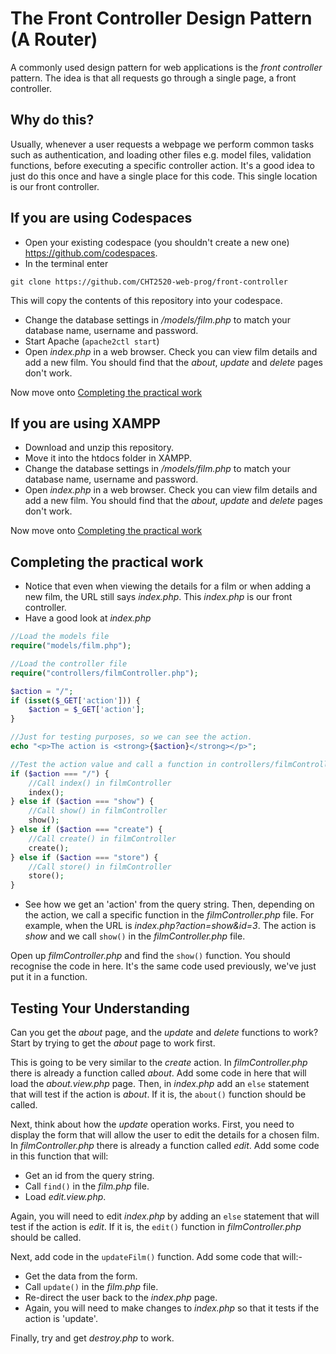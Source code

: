 # The Front Controller Design Pattern (A Router)

A commonly used design pattern for web applications is the _front controller_ pattern. The idea is that all requests go through a single page, a front controller.

## Why do this?

Usually, whenever a user requests a webpage we perform common tasks such as authentication, and loading other files e.g. model files, validation functions, before executing a specific controller action. It's a good idea to just do this once and have a single place for this code. This single location is our front controller. 

## If you are using Codespaces
- Open your existing codespace (you shouldn't create a new one) https://github.com/codespaces.
- In the terminal enter
```
git clone https://github.com/CHT2520-web-prog/front-controller
```
This will copy the contents of this repository into your codespace.

- Change the database settings in _/models/film.php_ to match your database name, username and password.
- Start Apache (```apache2ctl start```)
- Open _index.php_ in a web browser. Check you can view film details and add a new film. You should find that the *about*, *update* and *delete* pages don't work.


Now move onto [Completing the practical work](#practical)

## If you are using XAMPP

- Download and unzip this repository.
- Move it into the htdocs folder in XAMPP.
- Change the database settings in _/models/film.php_ to match your database name, username and password.
- Open _index.php_ in a web browser. Check you can view film details and add a new film. You should find that the *about*, *update* and *delete* pages don't work.
  
Now move onto [Completing the practical work](#practical)

## Completing the practical work <a name="practical"></a>

- Notice that even when viewing the details for a film or when adding a new film, the URL still says _index.php_. This _index.php_ is our front controller.
- Have a good look at _index.php_

```php
//Load the models file
require("models/film.php");

//Load the controller file
require("controllers/filmController.php");

$action = "/";
if (isset($_GET['action'])) {
    $action = $_GET['action'];
}

//Just for testing purposes, so we can see the action.
echo "<p>The action is <strong>{$action}</strong></p>";

//Test the action value and call a function in controllers/filmController.php
if ($action === "/") {
    //Call index() in filmController
    index();
} else if ($action === "show") {
    //Call show() in filmController
    show();
} else if ($action === "create") {
    //Call create() in filmController
    create();
} else if ($action === "store") {
    //Call store() in filmController
    store();
}
```

- See how we get an 'action' from the query string. Then, depending on the action, we call a specific function in the _filmController.php_ file. For example, when the URL is _index.php?action=show&id=3_. The action is _show_ and we call `show()` in the _filmController.php_ file.

Open up _filmController.php_ and find the `show()` function. You should recognise the code in here. It's the same code used previously, we've just put it in a function.

## Testing Your Understanding

Can you get the *about* page, and the *update* and *delete* functions to work? Start by trying to get the *about* page to work first.

This is going to be very similar to the *create* action.
In _filmController.php_ there is already a function called _about_. Add some code in here that will load the _about.view.php_ page.
Then, in _index.php_ add an `else` statement that will test if the action is _about_. If it is, the ```about()``` function should be called.

Next, think about how the *update* operation works. First, you need to display the form that will allow the user to edit the details for a chosen film. In _filmController.php_ there is already a function called _edit_. Add some code in this function that will:

- Get an id from the query string.
- Call `find()` in the _film.php_ file.
- Load _edit.view.php_.

Again, you will need to edit _index.php_ by adding an `else` statement that will test if the action is _edit_. If it is, the ```edit()``` function in _filmController.php_ should be called.

Next, add code in the ```updateFilm()``` function. Add some code that will:-

- Get the data from the form.
- Call ```update()``` in the _film.php_ file.
- Re-direct the user back to the _index.php_ page.
- Again, you will need to make changes to _index.php_ so that it tests if the action is 'update'.

Finally, try and get *destroy.php* to work.
